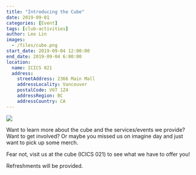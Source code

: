 ```yaml
---
title: "Introducing the Cube"
date: 2019-09-01
categories: [Event]
tags: [club-activities]
author: Leo Lin
images:
  - /files/cube.png
start_date: 2019-09-04 12:00:00
end_date: 2019-09-04 6:00:00
location:
  name: ICICS 021
  address:
    streetAddress: 2366 Main Mall
    addressLocality: Vancouver
    postalCode: V6T 1Z4
    addressRegion: BC
    addressCountry: CA
---
```


![](/files/cube.png)

Want to learn more about the cube and the services/events we provide? Want to get involved? Or maybe you missed us on imagine day and just want to pick up some merch.

Fear not, visit us at the cube (ICICS 021) to see what we have to offer you!

Refreshments will be provided.
